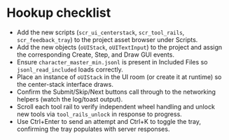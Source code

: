 # Hookup checklist

- Add the new scripts (`scr_ui_centerstack`, `scr_tool_rails`, `scr_feedback_tray`) to the project asset browser under Scripts.
- Add the new objects (`oUIStack`, `oUITextInput`) to the project and assign the corresponding Create, Step, and Draw GUI events.
- Ensure `character_master_min.jsonl` is present in Included Files so `jsonl_read_included` loads correctly.
- Place an instance of `oUIStack` in the UI room (or create it at runtime) so the center-stack interface draws.
- Confirm the Submit/Skip/Next buttons call through to the networking helpers (watch the log/toast output).
- Scroll each tool rail to verify independent wheel handling and unlock new tools via `tool_rails_unlock` in response to progress.
- Use Ctrl+Enter to send an attempt and Ctrl+K to toggle the tray, confirming the tray populates with server responses.
